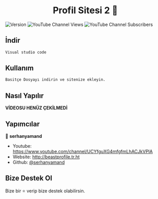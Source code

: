 <h1 align="center">Profil Sitesi 2 👋</h1>
<p>
  <img alt="Version" src="https://img.shields.io/badge/version-V1-blue.svg?cacheSeconds=2592000" />
<img alt="YouTube Channel Views" src="https://img.shields.io/youtube/channel/views/UCYfguXG4mfgfmLhACJkVPlA?style=social">
<img alt="YouTube Channel Subscribers" src="https://img.shields.io/youtube/channel/subscribers/UCYfguXG4mfgfmLhACJkVPlA?style=social">

  </a>
</p>


## İndir

```sh
Visual studio code
```

## Kullanım

```sh
Basitçe Dosyayı indirin ve sitenize ekleyin.
```

## Nasıl Yapılır

**VİDEOSU HENÜZ ÇEKİLMEDİ**


## Yapımcılar

👤 **serhanyamand**

* Youtube: https://www.youtube.com/channel/UCYfguXG4mfgfmLhACJkVPlA
* Website: http://beastprofile.tr.ht
* Github: [@serhanyamand](https://github.com/serhanyamand)


## Bize Destek Ol

Bize bir ⭐️ verip bize destek olabilirsin.
